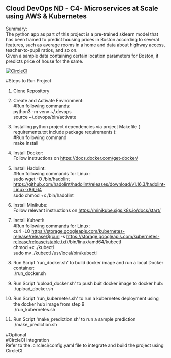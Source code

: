 ## Cloud DevOps ND - C4- Microservices at Scale using AWS & Kubernetes<br/>

Summary:<br/>
The python app as part of this project is a pre-trained sklearn model that has been trained to predict housing prices in Boston according to several features, such as average rooms in a home and data about highway access, teacher-to-pupil ratios, and so on.<br/>
Given a sample data containing certain location parameters for Boston, it predicts price of house for the same.<br/>

[![CircleCI](https://dl.circleci.com/status-badge/img/gh/ThiagoGrabe/ml-microservice-kubernetes-docker/tree/master.svg?style=svg)](https://dl.circleci.com/status-badge/redirect/gh/amandeepsinghahuja/DevOps_Microservices/tree/master)

#Steps to Run Project<br/>

1. Clone Repository<br/>

2. Create and Activate Environment:<br/>
   #Run following commands:<br/>
   python3 -m venv ~/.devops<br/>
   source ~/.devops/bin/activate<br/>

3. Installing python project dependencies via project Makefile ( requirements.txt include package requirements ):<br/>
   #Run following command<br/>
   make install<br/>

4. Install Docker:<br/>
   Follow instructions on https://docs.docker.com/get-docker/<br/>

5. Install Hadolint:<br/>
   #Run following commands for Linux:<br/>
   sudo wget -O /bin/hadolint https://github.com/hadolint/hadolint/releases/download/v1.16.3/hadolint-Linux-x86_64<br/>
   sudo chmod +x /bin/hadolint<br/>
   
6. Install Minikube:<br/>
   Follow relevant instructions on https://minikube.sigs.k8s.io/docs/start/<br/>

7. Install Kubectl:<br/>
   #Run following commands for Linux:<br/>
   curl -LO https://storage.googleapis.com/kubernetes-release/release/$(curl -s https://storage.googleapis.com/kubernetes-release/release/stable.txt)/bin/linux/amd64/kubectl<br/>
   chmod +x ./kubectl<br/>
   sudo mv ./kubectl /usr/local/bin/kubectl<br/>
   
8. Run Script 'run_docker.sh' to build docker image and run a local Docker container:<br/>
   ./run_docker.sh

9. Run Script 'upload_docker.sh' to push buit docker image to docker hub:<br/>
   ./upload_docker.sh<br/>
	
10. Run Script 'run_kubernetes.sh' to run a kubernetes deployment using the docker hub image from step 9<br/>
	./run_kubernetes.sh

11. Run Script 'make_prediction.sh' to run a sample prediction<br/>
    ./make_prediction.sh<br/>

#Optional<br/>
#CircleCI Integration<br/>
Refer to the .circleci/config.yaml file to integrate and build the project using CircleCI.<br/>
